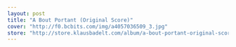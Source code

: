```yaml
---
layout: post
title: "A Bout Portant (Original Score)"
cover: "http://f0.bcbits.com/img/a4057036509_3.jpg"
store: "http://store.klausbadelt.com/album/a-bout-portant-original-score?pk=170"
---
```

